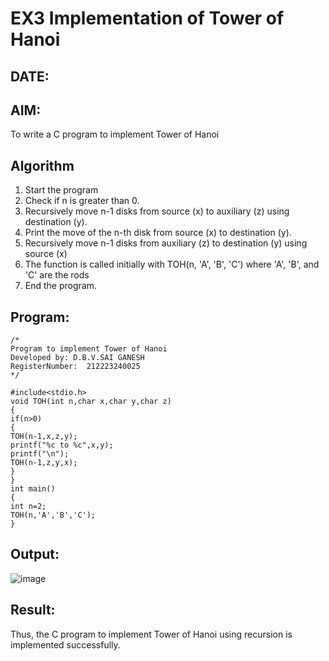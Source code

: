 # EX3 Implementation of Tower of Hanoi
## DATE:
## AIM:
To write a C program to implement Tower of Hanoi

## Algorithm
1. Start the program
2. Check if n is greater than 0.
3. Recursively move n-1 disks from source (x) to auxiliary (z) using destination (y).
4. Print the move of the n-th disk from source (x) to destination (y).
5.  Recursively move n-1 disks from auxiliary (z) to destination (y) using source (x)
6.   The function is called initially with TOH(n, 'A', 'B', 'C') where 'A', 'B', and 'C' are the rods
7.   End the program.

## Program:
```
/*
Program to implement Tower of Hanoi
Developed by: D.B.V.SAI GANESH
RegisterNumber:  212223240025
*/

#include<stdio.h> 
void TOH(int n,char x,char y,char z) 
{ 
if(n>0) 
{ 
TOH(n-1,x,z,y); 
printf("%c to %c",x,y); 
printf("\n"); 
TOH(n-1,z,y,x); 
} 
} 
int main() 
{ 
int n=2; 
TOH(n,'A','B','C'); 
}

```

## Output:

![image](https://github.com/user-attachments/assets/bd342b8d-2fb3-4620-98fa-68ab404ab030)


## Result:
Thus, the C program to implement Tower of Hanoi using recursion is implemented successfully.
